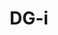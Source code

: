 ---
git: https://github.com/dg-i
logohandle: dg-inet
sort: dg-i
title: DG-i
twitter: https://x.com/dg_i
website: https://www.dg-i.net/
---